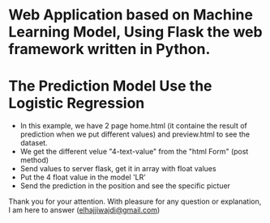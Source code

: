 Web Application based on Machine Learning Model, Using Flask the web framework written in Python.
======================
The Prediction Model Use the Logistic Regression
======================
- In this example, we have 2 page home.html (it containe the result of prediction when we put different values) and preview.html to see the dataset.
- We get the different velue "4-text-value" from the "html Form" (post method)
- Send values to server flask, get it in array with float values
- Put the 4 float value in the model 'LR'
- Send the prediction in the position and see the specific pictuer


Thank you for your attention.
With pleasure for any question or explanation, I am here to answer (elhajjiwajdi@gmail.com)
